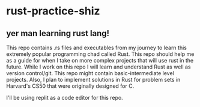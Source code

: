 # rust-practice-shiz
## yer man learning rust lang!
This repo contains .rs files and executables from my journey to learn this extremely popular programming chad called Rust. 
This repo should help me as a guide for when I take on more complex projects that will use rust in the future.
While I work on this repo I will learn and understand Rust as well as version control/git.
This repo might contain basic-intermediate level projects.
Also, I plan to implement solutions in Rust for problem sets in Harvard's CS50 that were originally designed for C.

I'll be using replit as a code editor for this repo.
